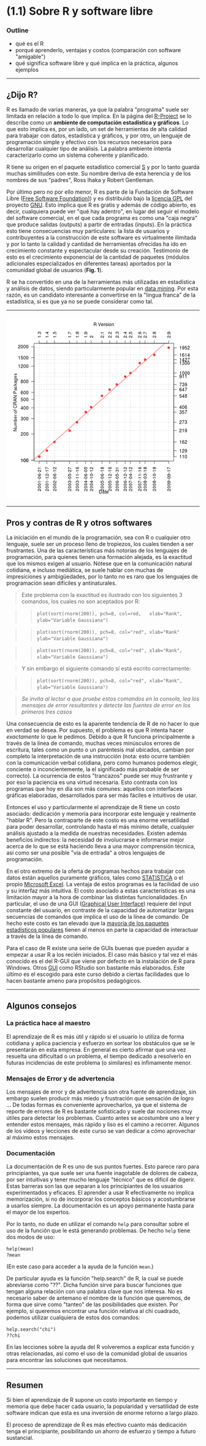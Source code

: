 (1.1) Sobre R y software libre
==============================

### Outline

* qué es el R
* porqué aprenderlo, ventajas y costos (comparación con software "amigable")
* qué significa software libre y qué implica en la práctica, algunos ejemplos

_______

¿Dijo R?
-------------

R es llamado de varias maneras, ya que la palabra "programa" suele ser limitada en relación a todo lo que implica. En la página del [R-Project](www.r-project.org) se lo describe como un **ambiente de computación estadística y gráficos**. Lo que esto implica es, por un lado, un set de herramientas de alta calidad para trabajar con datos, estadística y gráficos, y por otro, un lenguaje de programación simple y efectivo con los recursos necesarios para desarrollar cualquier tipo de análisis. La palabra ambiente intenta caracterizarlo como un sistema coherente y planificado.

R tiene su origen en el paquete estadístico comercial [S](https://en.wikipedia.org/wiki/S_programming_language) y por lo tanto guarda muchas similitudes con este. Su nombre deriva de esta herencia y de los nombres de sus "padres", Ross Ihaka y Robert Gentleman.

Por último pero no por ello menor, R es parte de la Fundación de Software Libre ([Free Software Foundation](http://www.gnu.org/)]) y es distribuido bajo la [licencia GPL](http://www.r-project.org/COPYING) del proyecto [GNU](http://www.gnu.org/). Esto implica que R es gratis y además de código abierto, es decir, cualquiera puede ver "qué hay adentro", en lugar del seguir el modelo del software comercial, en el que cada programa es como una "caja negra" que produce salidas (outputs) a partir de entradas (inputs). En la práctica esto tiene consecuencias muy particulares: la lista de usuarios y contribuyentes a la construcción de este software es virtualmente ilimitada y por lo tanto la calidad y cantidad de herramientas ofrecidas ha ido en crecimiento constante y espectacular desde su creación. Testimonio de esto es el crecimiento exponencial de la cantidad de paquetes (módulos adicionales especializados en diferentes tareas) aportados por la comunidad global de usuarios (**Fig. 1**).

R se ha convertido en una de la herramientas más utilizadas en estadística y análisis de datos, siendo particularmente popular en [data mining](https://en.wikipedia.org/wiki/Data_mining). Por esta razón, es un candidato interesante a convertirse en la "lingua franca" de la estadística, si es que ya no se puede considerar como tal.

_______

![**Figura 1**. Cantidad de paquetes listados en el sitio web del Comprehesive R Archive Network, CRAN](files/CRAN_packages.png 'Paquetes en el CRAN')

_______


Pros y contras de R y otros softwares
-------------------------------------

La iniciación en el mundo de la programación, sea con R o cualquier otro lenguaje, suele ser un proceso lleno de tropiezos, los cuales tienden a ser frustrantes. Una de las características más notorias de los lenguajes de programación, para quienes tienen una formación alejada, es la exactitud que los mismos exigen al usuario. Nótese que en la comunicación natural cotidiana, e incluso mediática, se suele hablar con muchas de impresiciones y ambigüedades, por lo tanto no es raro que los lenguajes de programación sean difíciles y antinaturales.

> Este problema con la exactitud es ilustrado con los siguientes 3 comandos, los cuales no son aceptados por R:

>> `plot(sort(rnorm(200)), pch=8, col=red,   xlab="Rank", ylab="Variable Gaussiana")`

>> `plot(sort(rnorm(200)), pch=8, col="red", xlab="Rank"  ylab="Variable Gaussiana")`

>> `plot(sort(rnorm(200)), pch=8, col="red", xlab="Rank", xlab="Variable Gaussiana")`

> Y sin embargo el siguiente comando sí está escrito correctamente:

>> `plot(sort(rnorm(200)), pch=8, col="red", xlab="Rank", ylab="Variable Gaussiana")`

> _Se invita al lector a que pruebe estos comandos en la consola, lea los mensajes de error resultantes y detecte las fuentes de error en los primeros tres casos_

Una consecuencia de esto es la aparente tendencia de R de no hacer lo que en verdad se desea. Por supuesto, el problema es que R intenta hacer _exactamente_ lo que le pedimos. Debido a que R funciona principalmente a través de la línea de comando, muchas veces minúsculos errores de escritura, tales como un punto o un paréntesis mal ubicados, cambian por completo la interpretación de una instrucción (nota: esto ocurre también con la comunicación verbal cotidiana, pero como humanos podemos elegir, conciente o inconcientemente, la el significado más probable de ser correcto). La ocurrencia de estos "trancazos" puede ser muy frustrante y por eso la paciencia es una virtud necesaria. Esto contrasta con los programas que hoy en día son más comunes: aquellos con interfaces gráficas elaboradas, desarrollados para ser más fáciles e intuitivos de usar.

Entonces el uso y particularmente el aprendizaje de R tiene un costo asociado: dedicación y memoria para incorporar este lenguaje y realmente "hablar R". Pero la contraparte de este costo es una enorme versatilidad para poder desarrollar, controlando hasta el más mínimo detalle, cualquier análisis ajustado a la medida de nuestras necesidades. Existen además beneficios indirectos: la necesidad de involucrarse e informarse mejor acerca de lo que se está haciendo lleva a una mayor comprensión técnica, así como ser una posible "vía de entrada" a otros lenguajes de programación.

En el otro extremo de la oferta de programas hechos para trabajar con datos están aquellos puramente gráficos, tales como [STATISTICA](http://www.statsoft.com/#) o el propio [Microsoft Excel](https://office.microsoft.com/en-us/excel/). La ventaja de estos programas es la facilidad de uso y su interfaz más intuitiva. El costo asociado a estas características es una limitación mayor a la hora de combinar las distintas funcionalidades. En particular, el uso de una GUI ([Graphical User Interface](https://es.wikipedia.org/wiki/Interfaz_gr%C3%A1fica_de_usuario)) requiere del input constante del usuario, en contraste de la capacidad de automatizar largas secuencias de comandos que implica el uso de la línea de comando. De hecho este costo es tan elevado que la [mayoría de los paquetes estadísticos populares](https://en.wikipedia.org/wiki/Comparison_of_statistical_packages) tienen al menos en parte la capacidad de interactuar a través de la línea de comando.

Para el caso de R existe una serie de GUIs buenas que pueden ayudar a empezar a usar R a los recién iniciados. El caso más básico y tal vez el más conocido es el del R-GUI que viene por defecto en la instalación de R para Windows. Otros [GUI](https://es.wikipedia.org/wiki/R_%28lenguaje_de_programaci%C3%B3n%29#Herramientas_de_productividad) como RStudio son bastante más elaborados. Este último es el escogido para este curso debido a ciertas facilidades que lo hacen bastante ameno para propósitos pedagógicos.

_______

Algunos consejos
----------------

### La práctica hace al maestro

El aprendizaje de R es más útil y rápido si el usuario lo utiliza de forma cotidiana y aplica paciencia y esfuerzo en sortear los obstáculos que se le presentarán en esta empresa. En general es cierto afirmar que una vez resuelta una dificultad o un problema, el tiempo dedicado a resolverlo en futuras incidencias de este problema (o similares) es ínfimamente menor.

### Mensajes de Error y de advertencia

Los mensajes de error y de advertencia son otra fuente de aprendizaje, sin embargo suelen producir más miedo y frustración que sensación de logro ... De todas formas es conveniente aprovecharlos, ya que el sistema de reporte de errores de R es bastante sofisticado y suele dar nociones muy útiles para detectar los problemas. Cuanto antes se acostumbre uno a leer y entender estos mensajes, más rápido y liso es el camino a recorrer. Algunos de los videos y lecciones de este curso se van dedicar a cómo aprovechar al máximo estos mensajes.

### Documentación

La documentación de R es uno de sus puntos fuertes. Esto parece raro para principiantes, ya que suele ser una fuente inagotable de dolores de cabeza, por ser intuitivas y tener mucho lenguaje "técnico" que es difícil de digerir. Estas barreras son las que separan a los principiantes de los usuarios experimentados y eficaces. El aprender a usar R efectivamente no implica memorización, si no de incorporar los conceptos básicos y acostumbrarse a usarlos siempre. La documentación es un apoyo permanente hasta para el mayor de los expertos.

Por lo tanto, no dude en utilizar el comando `help` para consultar sobre el uso de la función que le está generando problemas. De hecho `help` tiene dos modos de uso:

    help(mean)
    ?mean

(En este caso para acceder a la ayuda de la función `mean`.)

De particular ayuda es la función "help.search" de R, la cual se puede abreviarse como "??". Dicha función sirve para buscar funciones que tengan alguna relación con una palabra clave que nos interesa. No es necesario saber de antemano el nombre de la función que queremos, de forma que sirve como "tanteo" de las posibilidades que existen. Por ejemplo, si queremos encontrar una función relativa al chi cuadrado, podemos utilizar cualquiera de estos dos comandos:

    help.search("chi")
    ??chi

En las lecciones sobre la ayuda del R volveremos a explicar esta función y otras relacionadas, así como el uso de la comunidad global de usuarios para encontrar las soluciones que necesitamos.

_______

Resumen
-------

Si bien el aprendizaje de R supone un costo importante en tiempo y memoria que debe hacer cada usuario, la popularidad y versatilidad de este software indican que esta es una inversión de enorme retorno a largo plazo.

El proceso de aprendizaje de R es más efectivo cuanto más dedicación tenga el principiante, posibilitando un ahorro de esfuerzo y tiempo a futuro sustancial.














